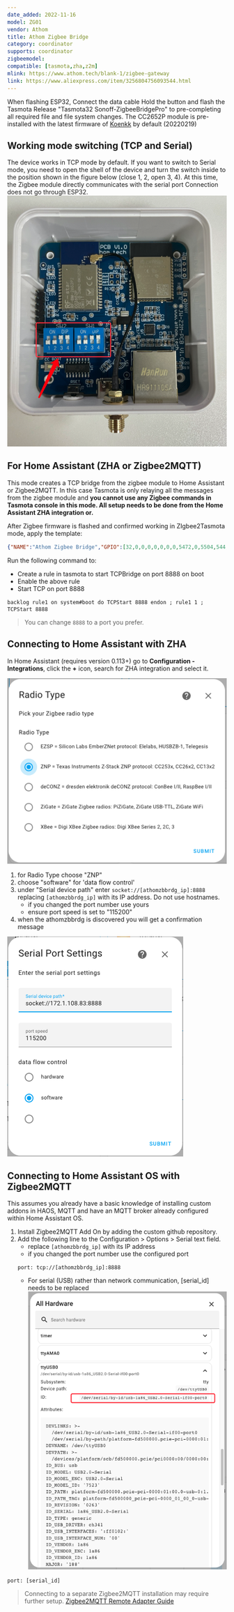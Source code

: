 ```yaml
---
date_added: 2022-11-16
model: ZG01
vendor: Athom
title: Athom Zigbee Bridge
category: coordinator
supports: coordinator
zigbeemodel:
compatible: [tasmota,zha,z2m]
mlink: https://www.athom.tech/blank-1/zigbee-gateway
link: https://www.aliexpress.com/item/3256804756093544.html
---
```


When flashing ESP32, Connect the data cable Hold the button and flash the Tasmota Release "Tasmota32 Sonoff-ZigbeeBridgePro" to pre-completing all required file and file system changes.
The CC2652P module is pre-installed with the latest firmware of [Koenkk](https://github.com/Koenkk/Z-Stack-firmware/blob/master/coordinator/Z-Stack_3.x.0/bin/CC1352P2_CC2652P_launchpad_coordinator_20220219.zip) by default (20220219)

## Working mode switching (TCP and Serial)
The device works in TCP mode by default. If you want to switch to Serial mode, you need to open the shell of the device and turn the switch inside to the position shown in the figure below (close 1, 2, open 3, 4). At this time, the Zigbee module directly communicates with the serial port Connection does not go through ESP32.
[![Athomzbbrdg ZHA Configuration](/assets/images/athom_mode_switch.png)]((/assets/images/athom_mode_switch.png))

## For Home Assistant (ZHA or Zigbee2MQTT)
This mode creates a TCP bridge from the zigbee module to Home Assistant or Zigbee2MQTT. In this case Tasmota is only relaying all the messages from the zigbee module and **you cannot use any Zigbee commands in Tasmota console in this mode. All setup needs to be done from the Home Assistant ZHA integration or.**

After Zigbee firmware is flashed and confirmed working in ZIgbee2Tasmota mode, apply the template:
```json
{"NAME":"Athom Zigbee Bridge","GPIO":[32,0,0,0,0,0,0,0,5472,0,5504,544,0,0,5600,0,0,0,0,5568,0,0,0,0,0,0,0,1,5792,0,0,0,0,0,0,0],"FLAG":0,"BASE":1}
```
Run the following command to:
* Create a rule in tasmota to start TCPBridge on port 8888 on boot
* Enable the above rule
* Start TCP on port 8888
```
backlog rule1 on system#boot do TCPStart 8888 endon ; rule1 1 ; TCPStart 8888
```
> You can change `8888` to a port you prefer.

## Connecting to Home Assistant with ZHA
In Home Assistant (requires version 0.113+) go to **Configuration - Integrations**, click the **+** icon, search for ZHA integration and select it. 

[![Athomzbbrdg ZHA Configuration](/assets/images/athom_zbbridge_zha.png)]((/assets/images/athom_zbbridge_zha.png))

1. for Radio Type choose "ZNP" 
2. choose "software" for 'data flow control'
3. under "Serial device path" enter `socket://[athomzbbrdg_ip]:8888` replacing `[athomzbbrdg_ip]` with its IP address. Do not use hostnames. 
   - if you changed the port number use yours
   - ensure port speed is set to "115200"
4. when the athomzbbrdg is discovered you will get a confirmation message

[![Athomzbbrdg ZHA Configuration](/assets/images/athom_zbbridge_zha2.png)]((/assets/images/athom_zbbridge_zha2.png))

## Connecting to Home Assistant OS with Zigbee2MQTT 
This assumes you already have a basic knowledge of installing custom addons in HAOS, MQTT and have an MQTT broker already configured within Home Assistant OS.
1. Install Zigbee2MQTT Add On by adding the custom github repository.
2. Add the following line to the Configuration > Options > Serial text field.
    - replace `[athomzbbrdg_ip]` with its IP address
    - if you changed the port number use the configured port
    ```
    port: tcp://[athomzbbrdg_ip]:8888
    ```
    - For serial (USB) rather than network communication, [serial_id] needs to be replaced
[![Athomzbbrdg ZHA Configuration](/assets/images/athom_zbbridge_serial.png)]((/assets/images/athom_zbbridge_serial.png))
```
port: [serial_id]
```    

> Connecting to a separate Zigbee2MQTT installation may require further setup. 
[Zigbee2MQTT Remote Adapter Guide](https://www.zigbee2mqtt.io/advanced/remote-adapter/connect_to_a_remote_adapter.html#_1-install-ser2net)
